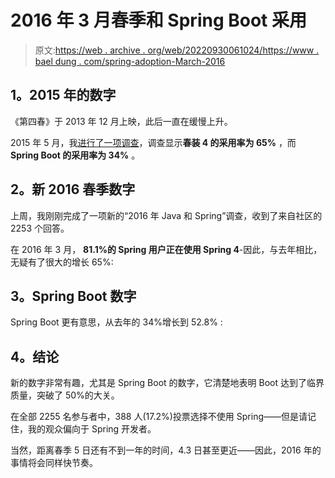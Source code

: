 # 2016 年 3 月春季和 Spring Boot 采用

> 原文:[https://web . archive . org/web/20220930061024/https://www . bael dung . com/spring-adoption-March-2016](https://web.archive.org/web/20220930061024/https://www.baeldung.com/spring-adoption-march-2016)

## 1。2015 年的数字

《第四春》于 2013 年 12 月上映，此后一直在缓慢上升。

2015 年 5 月，我[进行了一项调查](/web/20221208143837/https://www.baeldung.com/java-8-spring-4-and-spring-boot-adoption)，调查显示**春装 4 的采用率为 65%** ，而 **Spring Boot 的采用率为 34%** 。

## **2。新 2016 春季数字**

上周，我刚刚完成了一项新的“2016 年 Java 和 Spring”调查，收到了来自社区的 2253 个回答。

在 2016 年 3 月， **81.1%的 Spring 用户正在使用 Spring 4**-因此，与去年相比，无疑有了很大的增长 65%:

## 3。Spring Boot 数字

Spring Boot 更有意思，从去年的 34%增长到 52.8% :

## 4。结论

新的数字非常有趣，尤其是 Spring Boot 的数字，它清楚地表明 Boot 达到了临界质量，突破了 50%的大关。

在全部 2255 名参与者中，388 人(17.2%)投票选择不使用 Spring——但是请记住，我的观众偏向于 Spring 开发者。

当然，距离春季 5 日还有不到一年的时间，4.3 日甚至更近——因此，2016 年的事情将会同样快节奏。
